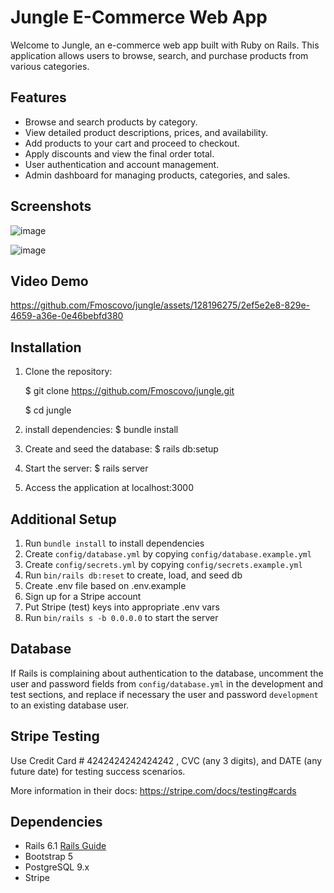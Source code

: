 # Jungle E-Commerce Web App

Welcome to Jungle, an e-commerce web app built with Ruby on Rails. This application allows users to browse, search, and purchase products from various categories.

## Features

- Browse and search products by category.
- View detailed product descriptions, prices, and availability.
- Add products to your cart and proceed to checkout.
- Apply discounts and view the final order total.
- User authentication and account management.
- Admin dashboard for managing products, categories, and sales.

## Screenshots

![image](https://github.com/Fmoscovo/jungle/assets/128196275/f0556554-2bbe-4c93-b588-dca84f5973fb)

![image](https://github.com/Fmoscovo/jungle/assets/128196275/67d8be47-2364-46cf-ba07-7fdbe6c30881)


## Video Demo

https://github.com/Fmoscovo/jungle/assets/128196275/2ef5e2e8-829e-4659-a36e-0e46bebfd380

## Installation

1. Clone the repository:

   $ git clone https://github.com/Fmoscovo/jungle.git

   $ cd jungle

2. install dependencies: $ bundle install

3. Create and seed the database: $ rails db:setup

4. Start the server: $ rails server

5. Access the application at localhost:3000

## Additional Setup

1. Run `bundle install` to install dependencies
2. Create `config/database.yml` by copying `config/database.example.yml`
3. Create `config/secrets.yml` by copying `config/secrets.example.yml`
4. Run `bin/rails db:reset` to create, load, and seed db
5. Create .env file based on .env.example
6. Sign up for a Stripe account
7. Put Stripe (test) keys into appropriate .env vars
8. Run `bin/rails s -b 0.0.0.0` to start the server

## Database

If Rails is complaining about authentication to the database, uncomment the user and password fields from `config/database.yml` in the development and test sections, and replace if necessary the user and password `development` to an existing database user.

## Stripe Testing

Use Credit Card # 4242424242424242 , CVC (any 3 digits), and DATE (any future date) for testing success scenarios.

More information in their docs: <https://stripe.com/docs/testing#cards>

## Dependencies

- Rails 6.1 [Rails Guide](http://guides.rubyonrails.org/v6.1/)
- Bootstrap 5
- PostgreSQL 9.x
- Stripe

```

```
